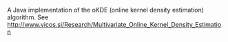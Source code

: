 A Java implementation of the oKDE (online kernel density estimation) algorithm. 
See http://www.vicos.si/Research/Multivariate_Online_Kernel_Density_Estimation